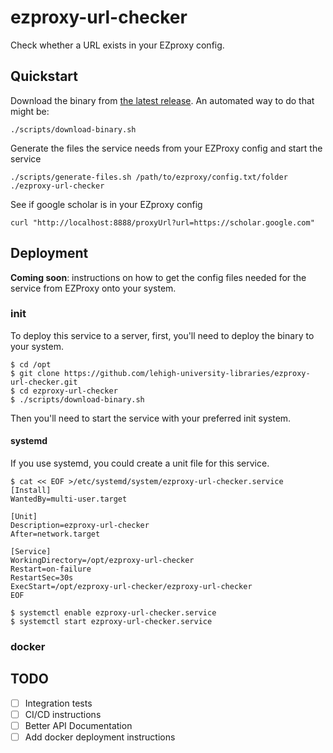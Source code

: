 # ezproxy-url-checker

Check whether a URL exists in your EZproxy config.

## Quickstart

Download the binary from [the latest release](https://github.com/lehigh-university-libraries/ezproxy-url-checker/releases/latest). An automated way to do that might be:

```
./scripts/download-binary.sh
```

Generate the files the service needs from your EZProxy config and start the service

```
./scripts/generate-files.sh /path/to/ezproxy/config.txt/folder
./ezproxy-url-checker
```

See if google scholar is in your EZproxy config

```
curl "http://localhost:8888/proxyUrl?url=https://scholar.google.com"
```


## Deployment

**Coming soon**: instructions on how to get the config files needed for the service from EZProxy onto your system.

### init

To deploy this service to a server, first, you'll need to deploy the binary to your system.

```
$ cd /opt
$ git clone https://github.com/lehigh-university-libraries/ezproxy-url-checker.git
$ cd ezproxy-url-checker
$ ./scripts/download-binary.sh
```

Then you'll need to start the service with your preferred init system.

#### systemd

If you use systemd, you could create a unit file for this service. 

```
$ cat << EOF >/etc/systemd/system/ezproxy-url-checker.service
[Install]
WantedBy=multi-user.target

[Unit]
Description=ezproxy-url-checker
After=network.target

[Service]
WorkingDirectory=/opt/ezproxy-url-checker
Restart=on-failure
RestartSec=30s
ExecStart=/opt/ezproxy-url-checker/ezproxy-url-checker
EOF

$ systemctl enable ezproxy-url-checker.service
$ systemctl start ezproxy-url-checker.service
```

### docker

## TODO

- [ ] Integration tests
- [ ] CI/CD instructions
- [ ] Better API Documentation
- [ ] Add docker deployment instructions
